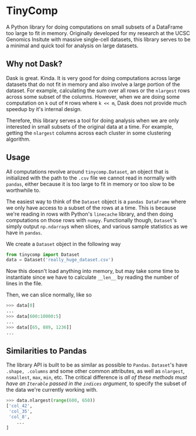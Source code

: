 # TinyComp

A Python library for doing computations on small subsets of a DataFrame too large to fit in memory. Originally developed for my research at the UCSC Genomics Insitute with massive single-cell datasets, this library serves to be a minimal and quick tool for analysis on large datasets.

## Why not Dask?

Dask is great. Kinda. It is very good for doing computations across large datasets that do not fit in memory and also involve a large portion of the dataset. For example, calculating the sum over all rows or the `nlargest` rows across some subset of the columns. However, when we are doing some computation on `k` out of `M` rows where `k << m`, Dask does not provide much speedup by it's internal design.

Therefore, this library serves a tool for doing analysis when we are only interested in small subsets of the original data at a time. For example, getting the `nlargest` columns across each cluster in some clustering algorithm. 

## Usage

All computations revolve around `tinycomp.Dataset`, an object that is initialized with the path to the `.csv` file we cannot read in normally with `pandas`, either because it is too large to fit in memory or too slow to be worthwhile to.

The easiest way to think of the `Dataset` object is a `pandas DataFrame` where we only have access to a subset of the rows at a time. This is because we're reading in rows with Python's `linecache` library, and then doing computations on those rows with `numpy`. Functionally though, `Dataset`'s simply output `np.ndarray`s when slices, and various sample statistics as we have in `pandas`.

We create a `Dataset` object in the following way

```python
from tinycomp import Dataset
data = Dataset('really_huge_dataset.csv')
```

Now this doesn't load anything into memory, but may take some time to instantiate since we have to calculate `__len__` by reading the number of lines in the file.

Then, we can slice normally, like so

```python
>>> data[0]
...
>>> data[600:10000:5]
...
>>> data[[65, 889, 1236]]
...
```

## Similarities to Pandas
The library API is built to be as similar as possible to `Pandas`. `Dataset`'s have `.shape, .columns` and some other common attributes, as well as `nlargest`, `nsmallest`, `max`, `min`, etc. The critical difference is *all of these methods must have an `Iterable` passed in the `indices` argument*, to specify the subset of the data we're currently working with.

```python
>>> data.nlargest(range(600, 650))
['col_42',
 'col_35',
 'col_8',
    ... 
]